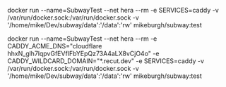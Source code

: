 

docker run --name=SubwayTest --net hera --rm -e SERVICES=caddy -v /var/run/docker.sock:/var/run/docker.sock -v '/home/mike/Dev/subway/data':'/data':'rw' mikeburgh/subway:test


docker run --name=SubwayTest --net hera --rm -e CADDY_ACME_DNS="cloudflare hhxN_glh7lqpvGfEVfIFbYEpQz73A4aLX8vCjO4o" -e CADDY_WILDCARD_DOMAIN="*.recut.dev" -e SERVICES=caddy -v /var/run/docker.sock:/var/run/docker.sock -v '/home/mike/Dev/subway/data':'/data':'rw' mikeburgh/subway:test